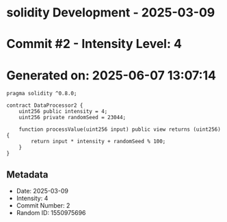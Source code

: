 ﻿# solidity Development - 2025-03-09
# Commit #2 - Intensity Level: 4
# Generated on: 2025-06-07 13:07:14
```solidity
pragma solidity ^0.8.0;

contract DataProcessor2 {
    uint256 public intensity = 4;
    uint256 private randomSeed = 23044;

    function processValue(uint256 input) public view returns (uint256) {
        return input * intensity + randomSeed % 100;
    }
}
```
## Metadata
- Date: 2025-03-09
- Intensity: 4
- Commit Number: 2
- Random ID: 1550975696
